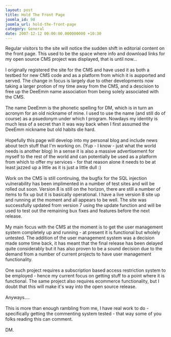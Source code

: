 ```yaml
---
layout: post
title: Hold The Front Page
joomla_id: 98
joomla_url: hold-the-front-page
category: General
date: 2007-12-12 00:00:00.000000000 +10:30
---
```

<p>Regular visitors to the site will notice the sudden shift in editorial  content on the front page. This used to be the space where info and  download links for my open source CMS project was displayed, that is  until now...<br /><br />I originally registered the site for the CMS and  have used it as both a testbed for new CMS code and as a platform from  which it is aupported and served. The change in focus is largely due to  other developments now taking a larger protion of my time away from the  CMS, and a descision to free up the DeeEmm name association from being  solely associated with the CMS.<br /><br />The name DeeEmm is the phonetic  spelling for DM, which is in turn an acronym for an old nickname of  mine. I used to use the name (and still do of course) as a psuedonym  under which I program. Nowdays my identity is much less of a secret than  it was way back when I first assumed the DeeEmm nickname but old habits  die hard.<br /><br />Hopefully this page will develop into my personal blog  and include news about tech stuff that I'm working on. (Yup - I know -  just what the world needs is another blog) In a sense it is also a  massive advertisement for myself to the rest of the world and can  potentially be used as a platform from which to offer my services - for  that reason alone it needs to be at least jazzed up a little as it is  just a little dull :)<br /><br />Work on the CMS is still continuing, the  bugfix for the SQL injection vulnerability has been implimented in a  number of test sites and will be rolled out soon. Version 8 is still on  the horizon, there are still a number of items to fix up but it is  basically operational. I have a live version 8 site up and running at  the moment and all appears to be well. The site was successfully updated  from version 7 using the update function and will be used to test out  the remaining bux fixes and features before the next release.<br /><br />My  main focus with the CMS at the moment is to get the user management  system completely up and running - at present it is functional but  wholely untested. The addition of the user management system was a  decision made some time back, it has meant that the final release has  been delayed quite considerably but it has also proven to be a sound  decision due to the demand from a number of current projects to have  user management functionality.<br /><br />One such project requires a  subscription based access restriction system to be employed - hence my  current focus on getting stuff to a point where it is functional. The  same project also requires ecommerce functionality, but I doubt that  this will make it's way into the open source release.<br /><br />Anyways....<br /><br />This  is more than enough rambling from me, I have real work to do -  specifically getting the commenting system tested - that way some of you  folks reading this can comment.<br /><br />DM.</p>
